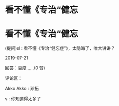 # 看不懂《专治“健忘

# 看不懂《专治“健忘

(提问)sl : 看不懂《专治“健忘症”》，太隐晦了，唯大讲讲？

2019-07-21

回答：百度……(0 赞)

评论区：

Akko Akko : 邓拓

s : 你知道得太多了